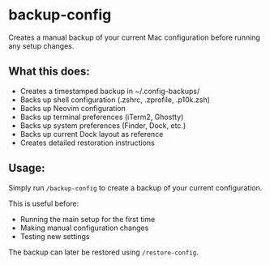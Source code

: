 # backup-config

Creates a manual backup of your current Mac configuration before running any setup changes.

## What this does:
- Creates a timestamped backup in ~/.config-backups/
- Backs up shell configuration (.zshrc, .zprofile, .p10k.zsh)  
- Backs up Neovim configuration
- Backs up terminal preferences (iTerm2, Ghostty)
- Backs up system preferences (Finder, Dock, etc.)
- Backs up current Dock layout as reference
- Creates detailed restoration instructions

## Usage:
Simply run `/backup-config` to create a backup of your current configuration.

This is useful before:
- Running the main setup for the first time
- Making manual configuration changes
- Testing new settings

The backup can later be restored using `/restore-config`.